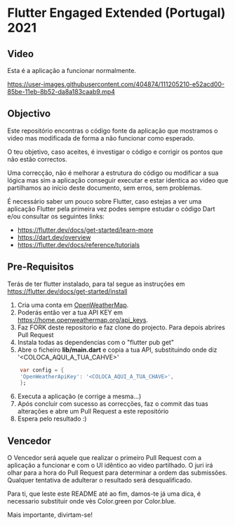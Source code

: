 # Flutter Engaged Extended (Portugal) 2021

## Video

Esta é a aplicação a funcionar normalmente.

https://user-images.githubusercontent.com/404874/111205210-e52acd00-85be-11eb-8b52-da8a183caab9.mp4


## Objectivo

Este repositório encontras o código fonte da aplicação que mostramos o video mas modificada de forma a não funcionar como esperado.

O teu objetivo, caso aceites, é investigar o código e corrigir os pontos que não estão correctos. 

Uma correcção, não é melhorar a estrutura do código ou modificar a sua lógica mas sim a aplicação conseguir executar e estar identica ao video que partilhamos ao início deste documento, sem erros, sem problemas.

É necessário saber um pouco sobre Flutter, caso estejas a ver uma aplicação Flutter pela primeira vez podes sempre estudar o código Dart e/ou consultar os seguintes links:

* https://flutter.dev/docs/get-started/learn-more
* https://dart.dev/overview
* https://flutter.dev/docs/reference/tutorials

## Pre-Requisitos

Terás de ter flutter instalado, para tal segue as instruções em https://flutter.dev/docs/get-started/install

1. Cria uma conta em [OpenWeatherMap](https://openweathermap.org/).
2. Poderás então ver a tua API KEY em https://home.openweathermap.org/api_keys.
3. Faz FORK deste repositorio e faz clone do projecto. Para depois abrires Pull Request
4. Instala todas as dependencias com o "flutter pub get"
5. Abre o ficheiro **lib/main.dart** e copia a tua API, substituindo onde diz '<COLOCA_AQUI_A_TUA_CAHVE>'
```dart
    var config = {
    'OpenWeatherApiKey': '<COLOCA_AQUI_A_TUA_CHAVE>',
    };
```
6. Executa a aplicação (e corrige a mesma...)
7. Após concluir com sucesso as correcções, faz o commit das tuas alterações e abre um Pull Request a este repositório
8. Espera pelo resultado :) 


## Vencedor

O Vencedor será aquele que realizar o primeiro Pull Request com a aplicação a funcionar e com o UI idêntico ao video partilhado. 
O juri irá olhar para a hora do Pull Request para determinar a ordem das submissões.
Qualquer tentativa de adulterar o resultado será desqualificado.

Para ti, que leste este README até ao fim, damos-te já uma dica, é necessario substituir onde vès Color.green por Color.blue.

Mais importante, divirtam-se!
